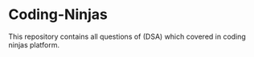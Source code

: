 # Coding-Ninjas
This repository contains all questions of (DSA) which covered in coding ninjas platform.
